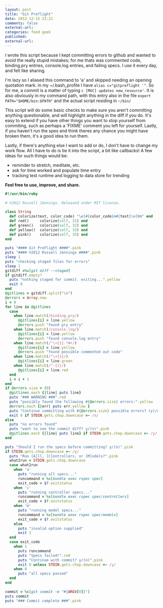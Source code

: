```yaml
---
layout: post
title: "Git Preflight"
date: 2012-12-15 23:21
comments: false
external-url: 
categories: feed geek
published: 
external-url: 
---
```

I wrote this script because I kept committing errors to github and wanted to avoid the really stupid mistakes; for me thats was commented code, binding.pry entries, console.log entries, and failing specs. I use it every day, and felt like sharing.
<!--more-->
I'm lazy so I aliased this command to 'a' and skipped needing an opening quotation mark. in my ~/.bash_profile I have `alias c="gitpreflight '"`. So for me, a commit is a matter of typing `c [MVC] updates new_resource'`. It is also obviously in my command path, with this entry also in the file `export PATH="$HOME/bin:$PATH"` and the actual script residing in `~/bin/`

This script will do some basic checks to make sure you aren't committing anything questionable, and will highlight anything in the diff if you do. It's easy to extend if you have other things you want to stop yourself from commiting, such as perhaps a 'FIXME' comment you left for yourself. Lastly, if you haven't run the spes and think theres any chance you might have broken them, it's a good idea to run them.

Lastly, if there's anything else I want to add or do, I don't have to change my work flow. All I have to do is tie it into the script, a bit like callbacks! A few ideas for such things would be:

  * reminder to stretch, meditate, etc.
  * ask for time worked and populate time entry
  * tracking test runtime and logging to data store for trending


**Feel free to use, improve, and share.**

``` ruby Git Preflight https://gist.github.com/43bb316be1bb5d126d1b View Github Gist
#!/usr/bin/ruby
 
# ©2012 Russell Jennings. Released under MIT license.
 
class String
  def colorize(text, color_code) "\e[#{color_code}m#{text}\e[0m" end
  def red()     colorize(self, 31) end
  def green()   colorize(self, 32) end
  def yellow()  colorize(self, 33) end
  def pink()    colorize(self, 35) end
end
 
puts "#### Git PreFlight ####".pink
puts "#### ©2012 Russell Jennings ####".pink
sleep 1
puts "checking staged files for errors"
sleep 1
gitdiff =%x[git diff --staged]
if gitdiff.empty?
  puts "nothing staged for commit. exiting...".yellow
  exit 0
end
@gitlines = gitdiff.split("\n")
@errors = Array.new
i = 0
for line in @gitlines
  case 
    when line.match(/binding.pry/)
      @gitlines[i] = line.yellow
      @errors.push "found pry entry"
    when line.match(/console.log/)
      @gitlines[i] = line.yellow
      @errors.push "found console.log entry"
    when line.match(/^\+{1}.*#+/)
      @gitlines[i] = line.yellow
      @errors.push "found possible commented out code"
    when line.match(/^\+{1}/)
      @gitlines[i] = line.green
    when line.match(/^-{1}/)
      @gitlines[i] = line.red
  end
  i = i + 1
end
if @errors.size > (0)
  @gitlines.each {|line| puts line}
  puts "### WARNING ###".red
  puts "possibly found the following #{@errors.size} errors:".yellow
  @errors.each {|err| puts err.yellow }
  puts "Continue committing with #{@errors.size} possible errors? (y)/n".pink
  exit 0 if STDIN.gets.chop.downcase =~ /n/
else
  puts "no errors found"
  puts "want to see the commit diff? y/(n)".pink
  @gitlines.each {|line| puts line} if STDIN.gets.chop.downcase =~ /y/
end
 
puts "Should I run the specs before committing? y/(n)".pink
if STDIN.gets.chop.downcase =~ /y/
  puts "Run [A]ll, [C]ontrollers, or [M]odels?".pink
  what2run = STDIN.gets.chop.downcase
  case what2run
    when 'a'
      puts "running all specs..."
      runcommand = %x[bundle exec rspec spec]
      exit_code = $?.exitstatus
    when 'c'
      puts "running controller specs..."
      runcommand = %x[bundle exec rspec spec/controllers]
      exit_code = $?.exitstatus
    when 'm'
      puts "running model specs..."
      runcommand = %x[bundle exec rspec spec/models]
      exit_code = $?.exitstatus
    else
      puts "invalid option supplied"
      exit 1
  end
  case exit_code
    when 1
      puts runcommand
      puts "Specs failed!".red
      puts "Continue with commit? y/(n)".pink
      exit 0 unless STDIN.gets.chop.downcase =~ /y/
    when 0
      puts "all specs passed"
  end
end
 
commit = %x[git commit -m "#{ARGV[0]}"]
puts commit
puts "### Commit complete ###".pink
```
